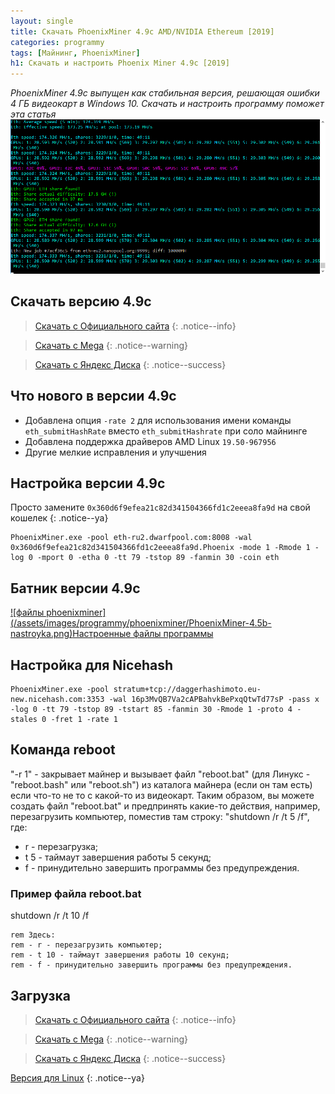 ```yaml
---
layout: single
title: Скачать PhoenixMiner 4.9c AMD/NVIDIA Ethereum [2019]
categories: programmy
tags: [Майнинг, PhoenixMiner]
h1: Скачать и настроить Phoenix Miner 4.9c [2019]
---
```

*PhoenixMiner 4.9c выпущен как стабильная версия, решающая ошибки 4 ГБ видеокарт в Windows 10. Скачать и настроить программу поможет эта статья*
![PhoenixMiner](/assets/images/programmy/phoenixminer/PhoenixMiner-4.9c.png)


## Скачать версию 4.9c

> [Скачать с Официального сайта](https://phoenix-miner.github.io)
{: .notice--info}

> [Скачать с Mega](https://mega.nz/#!zKR2TAaA!Ol2LzPrnjKOrqdCJbm8KAL4KCIjfpYUupMJpIa-uiLA)
{: .notice--warning}

>[Скачать с Яндекс Диска](https://yadi.sk/d/Y39g2646ius_gg)
{: .notice--success}

## Что нового в версии 4.9c

<ul>
	<li>Добавлена опция <code>-rate 2</code> для использования имени команды <code>eth_submitHashRate</code> вместо <code>eth_submitHashrate</code> при соло майнинге</li>
	<li>Добавлена поддержка драйверов AMD Linux <code>19.50-967956</code></li>
	<li>Другие мелкие исправления и улучшения</li>
</ul>


## Настройка версии 4.9c

Просто замените <code>0x360d6f9efea21c82d341504366fd1c2eeea8fa9d</code> на свой кошелек
{: .notice--ya}

```
PhoenixMiner.exe -pool eth-ru2.dwarfpool.com:8008 -wal 0x360d6f9efea21c82d341504366fd1c2eeea8fa9d.Phoenix -mode 1 -Rmode 1 -log 0 -mport 0 -etha 0 -tt 79 -tstop 89 -fanmin 30 -coin eth
```
## Батник версии 4.9c

<a href="/assets/images/programmy/phoenixminer/PhoenixMiner-4.6b-nastroyka.png" class="gray lightbox-image current">
![файлы phoenixminer](/assets/images/programmy/phoenixminer/PhoenixMiner-4.5b-nastroyka.png)<span class="img-tit nev">Настроенные файлы программы</span>
</a>

## Настройка для Nicehash

```
PhoenixMiner.exe -pool stratum+tcp://daggerhashimoto.eu-new.nicehash.com:3353 -wal 16p3MvQB7Va2cAPBahvkBePxqQtwTd77sP -pass x -log 0 -tt 79 -tstop 89 -tstart 85 -fanmin 30 -Rmode 1 -proto 4 -stales 0 -fret 1 -rate 1
```
## Команда  reboot

"-r 1" - закрывает майнер и вызывает файл "reboot.bat" (для Линукс - "reboot.bash" или "reboot.sh") из каталога майнера (если он там есть) если что-то не то с какой-то из видеокарт. Таким образом, вы можете создать файл "reboot.bat" и предпринять какие-то действия, например, перезагрузить компьютер, поместив там строку: "shutdown /r /t 5 /f", где:
- r - перезагрузка;
- t 5 - таймаут завершения работы 5 секунд;
- f - принудительно завершить программы без предупреждения.

### Пример файла reboot.bat

shutdown /r /t 10 /f

```
rem Здесь:
rem - r - перезагрузить компьютер;
rem - t 10 - таймаут завершения работы 10 секунд;
rem - f - принудительно завершить программы без предупреждения.
```

## Загрузка

> [Скачать с Официального сайта](https://phoenix-miner.github.io)
{: .notice--info}

> [Скачать с Mega](https://mega.nz/#!zKR2TAaA!Ol2LzPrnjKOrqdCJbm8KAL4KCIjfpYUupMJpIa-uiLA)
{: .notice--warning}

>[Скачать с Яндекс Диска](https://yadi.sk/d/Y39g2646ius_gg)
{: .notice--success}


[Версия для Linux](https://yadi.sk/d/x2mxalgn2BBH8A)
{: .notice--ya}